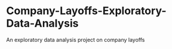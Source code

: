 # Company-Layoffs-Exploratory-Data-Analysis
An exploratory data analysis project on company layoffs
